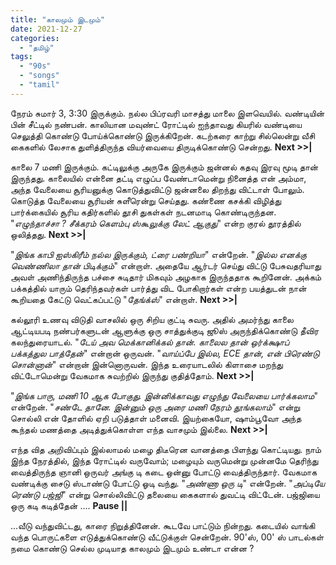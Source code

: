 ```yaml
---
title: "காலமும் இடமும்"
date: 2021-12-27
categories: 
  - "தமிழ்"
tags: 
  - "90s"
  - "songs"
  - "tamil"
---
```


நேரம் சுமார் 3, 3:30 இருக்கும். நல்ல பிப்ரவரி மாசத்து மாலை இளவெயில். வண்டியின் பின் சீட்டில் நண்பன். காலியான மவுண்ட் ரோட்டில் ஐந்தாவது கியரில் வண்டியை செலுத்தி கொண்டு போய்க்கொண்டு இருக்கிறேன். கடற்கரை காற்று சில்லென்று வீசி கைகளில் லேசாக துளித்திருந்த வியர்வையை திருடிக்கொண்டு சென்றது. **Next >>|**

காலை 7 மணி இருக்கும். கட்டிலுக்கு அருகே இருக்கும் ஜன்னல் கதவு இரவு மூடி தான் இருந்தது. காலையில் என்னை தட்டி எழுப்ப வேண்டாமென்று நினைத்த என் அம்மா, அந்த வேலையை சூரியனுக்கு கொடுத்துவிட்டு ஜன்னலை திறந்து விட்டாள் போலும். கொடுத்த வேலையை சூரியன் சுளீரென்று செய்தது. கண்ணை கசக்கி விழித்து பார்க்கையில் சூரிய கதிர்களில் தூசி துகள்கள் நடனமாடி கொண்டிருந்தன. "_எழுந்தாச்சா ? சீக்கரம் கெளம்பு ஸ்கூலுக்கு லேட் ஆகுது_" என்ற குரல் தூரத்தில் ஒலித்தது. **Next >>|**

"_இங்க காபி ஐஸ்கிரீம் நல்ல இருக்கும், ட்ரை பண்றியா_" என்றேன். "_இல்ல எனக்கு வெண்ணிலா தான் பிடிக்கும்_" என்றாள். அதையே ஆர்டர் செய்து விட்டு பேசுவதரியாது அவள் அணிந்திருந்த பச்சை சுடிதார் மிகவும் அழகாக இருந்ததாக கூறினேன். அக்கம் பக்கத்தில் யாரும் தெரிந்தவர்கள் பார்த்து விட போகிறார்கள் என்ற பயத்துடன் நான் கூறியதை கேட்டு வெட்கப்பட்டு "_தேங்க்ஸ்_" என்றாள். **Next >>|**

கல்லூரி உணவு விடுதி வாசலில் ஒரு சிறிய குட்டி சுவரு. அதில் அமர்ந்து காலை ஆட்டியபடி நண்பர்களுடன் ஆளுக்கு ஒரு சாத்துக்குடி ஜூஸ் அருந்திக்கொண்டு தீவிர கலந்துரையாடல். "_டேய் அவ மெக்கானிக்கல் தான். காலைல தான் ஒர்க்க்ஷாப் பக்கத்துல பாத்தேன்_" என்றான் ஒருவன். "_வாய்ப்பே இல்ல, ECE தான், என் பிரெண்டு சொன்னான்_" என்றான் இன்னொருவன். இந்த உரையாடலில் கிளாசை மறந்து விட்டோமென்று வேகமாக சுவற்றில் இருந்து குதித்தோம். ****Next >>|****  
  
"_இங்க பாரு, மணி 10 ஆக போகுது. இன்னிக்காவது எழுந்து வேலையை பார்க்கலாம_" என்றேன். "_சண்டே தானே. இன்னும் ஒரு அரை மணி நேரம் தூங்கலாம்_" என்று சொல்லி என் தோளில் ஏறி படுத்தாள் மனைவி. இயற்கையோ, ஷாம்பூவோ அந்த கூந்தல் மணத்தை அடித்துக்கொள்ள எந்த வாசமும் இல்லை. **Next >>|**  
  
எந்த வித அறிவிப்பும் இல்லாமல் மழை திடீரென வானத்தை பிளந்து கொட்டியது. நாம் இந்த நேரத்தில், இந்த ரோட்டில் வருவோம்; மழையும் வருமென்று முன்னமே தெரிந்து வைத்திருந்த ஞானி ஒருவர் அங்கு டி கடை ஒன்னு போட்டு வைத்திருந்தார். வேகமாக வண்டிக்கு சைடு ஸ்டாண்டு போட்டு ஓடி வந்து. "_அண்ணா ஒரு டி_" என்றேன். "_அப்டியே ரெண்டு பஜ்ஜி_" என்று சொல்லிவிட்டு தலையை கைகளால் துவட்டி விட்டேன். பஜ்ஜியை ஒரு கடி கடித்தேன் .... **Pause ||**  

...வீடு வந்துவிட்டது, காரை நிறுத்தினேன். கூடவே பாட்டும் நின்றது. கடையில் வாங்கி வந்த பொருட்களை எடுத்துக்கொண்டு வீட்டுக்குள் சென்றேன். 90'ஸ், 00' ஸ் பாடல்கள் நமை கொண்டு செல்ல முடியாத காலமும் இடமும் உண்டா என்ன ?
